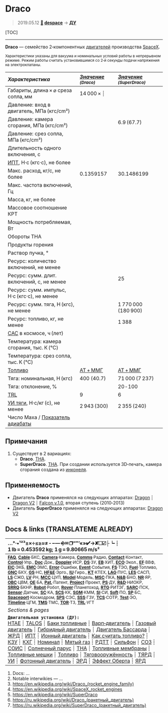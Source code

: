 # Draco
> 2019.05.12 **[🚀](../index/index.md) [despace](index.md)** → **[ДУ](ps.md)**

[TOC]

---

**Draco** — семейство 2‑компонентных [двигателей](ps.md) производства [SpaceX](zz_spacex.md).

<small>

Характеристики указаны для вакуума и номинальных условий работы в непрерывном режиме. Режим работы считать установившимся со 2‑й секунды подачи напряжения на электроклапаны.

|*Характеристика*|*[Значение](si.md) <small>(Draco)</small>*|*[Значение](si.md) <small>(SuperDraco)</small>*|
|:--|:--|:--|
|Габариты, длина × ⌀ среза сопла, мм|14 000 × ┊||
|Давление: вход в двигатель, МПа (кгс/cm²)|||
|Давление: камера сгорания, МПа (кгс/cm²)||6.9 (67.7)|
|Давление: срез сопла, МПа (кгс/cm²)|||
|Длительность одного включения, с|||
|[ИПТ](ing.md), Н·с (кгс·с), не более|||
|Макс. расход, кг/с, не более|0.1359157|30.1486199|
|Макс. частота включений, Гц|||
|Масса, кг, не более|||
|Массовое соотношение КРТ|||
|Мощность потребляемая, Вт|||
|Обороты ТНА|||
|Продукты горения|||
|Раствор пучка, °|||
|Ресурс: количество включений, не менее|||
|Ресурс: сумм. длит. включений, c, не менее||25|
|Ресурс: сумм. импульс, Н·с (кгс·с), не менее||
|Ресурс: сумм. тяга, Н (кгс), не менее||1 770 000 (180 900)|
|Ресурс: топливо, кг, не менее||1 388|
|[САС](lifetime.md) в космосе, ч (лет)|||
|Температура: камера сгорания, тыс. К (℃)|||
|Температура: срез сопла, тыс. К (℃)|||
|[Топливо](fuel.md)|[АТ + ММГ](at_plus.md)|[АТ + ММГ](at_plus.md)|
|Тяга: номинальная, Н (кгс)|400 (40.7)|71 000 (7 237)|
|Тяга: отклонение, % ||20 ‑ 100|
|[TRL](trl.md)|9|6|
|[УИ тяги](isp.md), Н·с/кг (с), не менее|2 943 (300)|2 355 (240)|
|Число Маха / [Показатель адиабаты](heat_cr.md)|||

</small>



<p style="page-break-after:always"> </p>

## Примечания
   1. Существует в 2 вариациях:
      - **Draco**. [ТНА](turbopump.md).
      - **SuperDraco**. [ТНА](turbopump.md). При создании используется 3D‑печать, камера сгорания создана из [инконеля](inconel.md).



## Применяемость
   - Двигатель **Draco** применялся на следующих аппаратах: [Dragon](dragon.md) ┊ [Dragon V2](dragon.md) ┊ [Falcon v.1.0](falcon.md), вторая ступень (2010‑2013)
   - Двигатель **SuperDraco** применялся на следующих аппаратах: [Dragon V2](dragon.md)



<p style="page-break-after:always"> </p>

## Docs & links (TRANSLATEME ALREADY)
|…°·•¹²³±×÷≤≥≈≠ ‑ −— ⎆✉ ❐“”’«»✔→✘☐☑├┕┆ 1 lb = 0.453592 kg; 1 g = 9.80665 m/s²|
|:--|
|<small>**[FAQ](faq.md)**, **[Cable](cable.md)**·БКС, **[Camera](cam.md)**·Камера, **[Comms](comms.md)**·Радио, **[Contact](contact.md)**·Контакт, **[Control](control.md)**·Упр., **[Doc](doc.md)**·Док., **[Doppler](doppler.md)**·ИСР, **[DS](ds.md)**·ЗУ, **[EB](eb.md)**·ХИТ, **[ECO](ecology.md)**·Экол., **[EF](ef.md)**·ВВФ, **[ElC](elc.md)**·ЭКБ, **[EMC](emc.md)**·ЭМС, **[Error](error.md)**·Ошибки, **[Event](event.md)**·События, **[FS](fs.md)**·ТЭО, **[Fuel](fuel.md)**·Топливо, **[GNC](gnc.md)**·БКУ, **[GS](scs.md)**·НС, **[HF&E](hfe.md)**·Эрго., **[IU](iu.md)**·Гиро., **[KT](kt.md)**·КТЕХ, **[LAG](lag.md)**·ПУC, **[LES](les.md)**·САСП, **[LS](ls.md)**·СЖО, **[LV](lv.md)**·РН, **[MCC](mcc.md)**·ЦУП, **[Model](model.md)**·Модель, **[MSC](sc.md)**·ПКА, **[N&B](nnb.md)**·БНО, **[NR](nr.md)**·ЯР, **[OBC](obc.md)**·ЦВМ, **[OE](oe.md)**·БА, **[Pat.](патент.md)**·Патент, **[Project](project.md)**·Проект, **[PS](ps.md)**·ДУ, **[R&D](rnd.md)**·НИОКР, **[SRRQ](srrq.md)**·БКНР, **[Robot](robotics.md)**·Робот, **[Rover](rover.md)**·Планетоход, **[RTG](rtg.md)**·РИТЭГ, **[SARC](sarc.md)**·ПСК, **[Sensor](sensor.md)**·Датчик, **[SC](sc.md)**·КА, **[SCS](scs.md)**·КК, **[SGM](sgm.md)**·КММ, **[SI](si.md)**·СИ, **[Soft](soft.md)**·ПО, **[SP](sp.md)**·БС, **[Spaceport](spaceport.md)**·Космодром, **[SPS](sps.md)**·СЭС, **[SSS](sss.md)**·ГЗУ, **[TCS](tcs.md)**·СОТР, **[Test](test.md)**·ЭО, **[Timeline](timeline.md)**·ЦГМ, **[TMS](tms.md)**·ТМС, **[TOR](tor.md)**·ТЗ, **[TRL](trl.md)**·УГТ</small>|
|*Sections & pages*|
|**`Двигательная установка (ДУ):`**<br> [HTAE](htae.md) ┊ [TALOS](talos.md) ┊ [Баки топливные](fuel_tank.md) ┊ [Варп‑двигатель](warp_drive.md) ┊ [Газовый двигатель](cgt.md) ┊ [Гибридный двигатель](гбрд.md) ┊ [Двигатель Бассарда](bussard_ramjet.md) ┊ [ЖРД](lpr.md) ┊ [ИПТ](ing.md) ┊ [Ионный двигатель](иод.md) ┊ [Как считать топливо?](si.md) ┊ [КЗУ](cinu.md) ┊ [КХГ](cgs.md) ┊ [Номинал](nominal.md) ┊ [Мятый газ](exhsteam.md) ┊ [РДТТ](spr.md) ┊ [Сильфон](сильфон.md) ┊ [СОЗ](соз.md) ┊ [СОИС](соис.md) ┊ [Солнечный парус](солнечный_парус.md) ┊ [ТНА](turbopump.md) ┊ [Топливные мембраны](топливные_мембраны.md) ┊ [Топливные мешки](топливные_мешки.md) ┊ [Топливо](fuel.md) ┊ [Тяговооружённость](ttwr.md) ┊ [ТЯРД](тярд.md) ┊ [УИ](isp.md) ┊ [Фотонный двигатель](фотонный_двигатель.md) ┊ [ЭРД](epsp.md) ┊ [Эффект Оберта](oberth_eff.md) ┊ [ЯРД](ntr.md)|

   1. Docs: …
   1. Notable interwikies — …
   1. <https://en.wikipedia.org/wiki/Draco_(rocket_engine_family)>
   1. <https://en.wikipedia.org/wiki/SpaceX_rocket_engines>
   1. <https://en.wikipedia.org/wiki/SuperDraco>
   1. <https://ru.wikipedia.org/wiki/Draco_(ракетный_двигатель)>
   1. <https://ru.wikipedia.org/wiki/SuperDraco_(ракетный_двигатель)>

